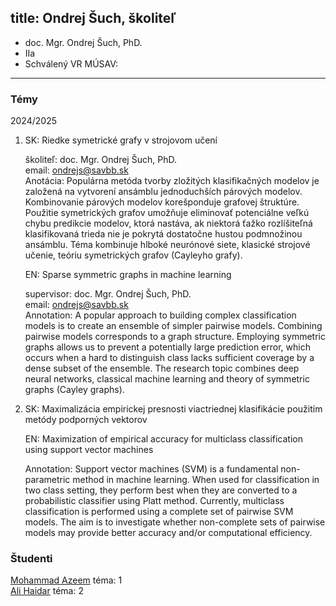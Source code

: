 title: Ondrej Šuch, školiteľ 
---

* doc. Mgr. Ondrej Šuch,  PhD.        
* IIa 
* Schválený VR MÚSAV: 


---

### Témy

2024/2025

1.  SK: Riedke symetrické grafy v strojovom učení    

    školiteľ: doc. Mgr. Ondrej Šuch, PhD.    
    email: ondrejs@savbb.sk    
    Anotácia: Populárna metóda tvorby zložitých klasifikačných modelov je založená na vytvorení ansámblu jednoduchších párových modelov. Kombinovanie párových modelov korešponduje grafovej štruktúre.  Použitie symetrických grafov umožňuje eliminovať potenciálne veľkú chybu predikcie modelov, ktorá nastáva, ak niektorá ťažko rozlíšiteľná klasifikovaná trieda nie je pokrytá dostatočne hustou podmnožinou ansámblu. Téma kombinuje hlboké neurónové siete, klasické strojové učenie, teóriu symetrických grafov (Cayleyho grafy).    

    EN:  Sparse symmetric graphs in machine learning   
    
    supervisor: doc. Mgr. Ondrej Šuch, PhD.    
    email: ondrejs@savbb.sk     
    Annotation: A popular approach to building complex classification models is to create an ensemble of 
    simpler pairwise models. Combining pairwise models corresponds to a graph structure. Employing 
    symmetric graphs allows us to prevent a potentially large prediction error, which occurs when a hard to
    distinguish class lacks sufficient coverage by a dense subset of the ensemble. The research topic
    combines deep neural networks, classical machine learning and theory of symmetric graphs (Cayley graphs).

2. SK: Maximalizácia empirickej presnosti viactriednej klasifikácie použitím metódy podporných vektorov 

    EN: Maximization of empirical accuracy for multiclass classification using support vector machines

    Annotation: Support vector machines (SVM) is a fundamental non-parametric method in machine learning. When used for classification in two class setting, they perform best when they are converted to a probabilistic classifier using Platt method. Currently, multiclass classification is performed using a complete set of pairwise SVM models. The aim is to investigate whether non-complete sets of pairwise models may provide better accuracy and/or computational efficiency.


### Študenti   

[Mohammad Azeem](DS_azeem)   téma: 1     
[Ali Haidar](DS_haidar)   téma: 2







